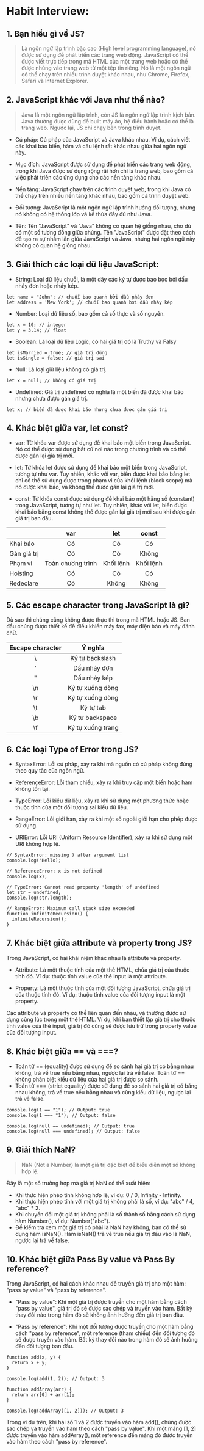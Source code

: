 # Habit Interview:

## 1. Bạn hiểu gì về JS?
> Là ngôn ngữ lập trình bậc cao (High level programming language), nó được sử dụng để phát triển các trang web động. JavaScript có thể được viết trực tiếp trong mã HTML của một trang web hoặc có thể được nhúng vào trang web từ một tệp tin riêng. Nó là một ngôn ngữ có thể chạy trên nhiều trình duyệt khác nhau, như Chrome, Firefox, Safari và Internet Explorer.

## 2. JavaScript khác với Java như thế nào?
> Java là một ngôn ngữ lập trình, còn JS là ngôn ngữ lập trình kịch bản. Java thường được dùng để built máy ảo, hệ điều hành hoặc có thể là trang web. Ngược lại, JS chỉ chạy bên trong trình duyệt.

- Cú pháp: Cú pháp của JavaScript và Java khác nhau. Ví dụ, cách viết các khai báo biến, hàm và câu lệnh rất khác nhau giữa hai ngôn ngữ này.

- Mục đích: JavaScript được sử dụng để phát triển các trang web động, trong khi Java được sử dụng rộng rãi hơn chỉ là trang web, bao gồm cả việc phát triển các ứng dụng cho các nền tảng khác nhau.

- Nền tảng: JavaScript chạy trên các trình duyệt web, trong khi Java có thể chạy trên nhiều nền tảng khác nhau, bao gồm cả trình duyệt web.

- Đối tượng: JavaScript là một ngôn ngữ lập trình hướng đối tượng, nhưng nó không có hệ thống lớp và kế thừa đầy đủ như Java.

- Tên: Tên "JavaScript" và "Java" không có quan hệ giống nhau, cho dù có một số tương đồng giữa chúng. Tên "JavaScript" được đặt theo cách để tạo ra sự nhầm lẫn giữa JavaScript và Java, nhưng hai ngôn ngữ này không có quan hệ giống nhau.

## 3. Giải thích các loại dữ liệu JavaScript:
- String: Loại dữ liệu chuỗi, là một dãy các ký tự được bao bọc bởi dấu nháy đơn hoặc nháy kép.

```
let name = "John"; // chuỗi bao quanh bởi dấu nháy đơn
let address = 'New York'; // chuỗi bao quanh bởi dấu nháy kép
```

- Number: Loại dữ liệu số, bao gồm cả số thực và số nguyên. 
```
let x = 10; // integer
let y = 3.14; // float
```

- Boolean: Là loại dữ liệu Logic, có hai giá trị đó là Truthy và Falsy
```
let isMarried = true; // giá trị đúng
let isSingle = false; // giá trị sai
```

- Null: Là loại giữ liệu không có giá trị.
```
let x = null; // không có giá trị
```

- Undefined:  Giá trị undefined có nghĩa là một biến đã được khai báo nhưng chưa được gán giá trị.
```
let x; // biến đã được khai báo nhưng chưa được gán giá trị
```

## 4. Khác biệt giữa var, let const?
- var: Từ khóa var được sử dụng để khai báo một biến trong JavaScript. Nó có thể được sử dụng bất cứ nơi nào trong chương trình và có thể được gán lại giá trị mới.

- let: Từ khóa let được sử dụng để khai báo một biến trong JavaScript, tương tự như var. Tuy nhiên, khác với var, biến được khai báo bằng let chỉ có thể sử dụng được trong phạm vi của khối lệnh (block scope) mà nó được khai báo, và không thể được gán lại giá trị mới.

- const: Từ khóa const được sử dụng để khai báo một hằng số (constant) trong JavaScript, tương tự như let. Tuy nhiên, khác với let, biến được khai báo bằng const không thể được gán lại giá trị mới sau khi được gán giá trị ban đầu.

|   |	var	|let|	const|
|---|:------:|:---:|:-------:|
|Khai báo |	Có |	Có |	Có |
|Gán giá trị|	Có|	Có | Không |
|Phạm vi|	Toàn chương trình	|Khối lệnh	|Khối lệnh|
|Hoisting|	Có |	Có |	Có|
|Redeclare|	Có |	Không |	Không|

## 5. Các escape character trong JavaScript là gì?
Dù sao thì chúng cũng không được thực thi trong mã HTML hoặc JS. Ban đầu chúng được thiết kế để điều khiển máy fax, máy điện báo và máy đánh chữ.

|Escape character|	Ý nghĩa|
|:----------------:|:---------:|
|\ |Ký tự backslash|
|'	|Dấu nháy đơn|
|"	|Dấu nháy kép|
|\n	|Ký tự xuống dòng|
|\r	|Ký tự xuống dòng|
|\t	|Ký tự tab|
|\b	|Ký tự backspace|
|\f	|Ký tự xuống trang|

## 6. Các loại Type of Error trong JS?
- SyntaxError: Lỗi cú pháp, xảy ra khi mã nguồn có cú pháp không đúng theo quy tắc của ngôn ngữ.

- ReferenceError: Lỗi tham chiếu, xảy ra khi truy cập một biến hoặc hàm không tồn tại.

- TypeError: Lỗi kiểu dữ liệu, xảy ra khi sử dụng một phương thức hoặc thuộc tính của một đối tượng sai kiểu dữ liệu.

- RangeError: Lỗi giới hạn, xảy ra khi một số ngoài giới hạn cho phép được sử dụng.

- URIError: Lỗi URI (Uniform Resource Identifier), xảy ra khi sử dụng một URI không hợp lệ.

```
// SyntaxError: missing ) after argument list
console.log("Hello);

// ReferenceError: x is not defined
console.log(x);

// TypeError: Cannot read property 'length' of undefined
let str = undefined;
console.log(str.length);

// RangeError: Maximum call stack size exceeded
function infiniteRecursion() {
  infiniteRecursion();
}
```

## 7. Khác biệt giữa attribute và property trong JS?
Trong JavaScript, có hai khái niệm khác nhau là attribute và property.

* Attribute: Là một thuộc tính của một thẻ HTML, chứa giá trị của thuộc tính đó. Ví dụ: thuộc tính value của thẻ input là một attribute.

* Property: Là một thuộc tính của một đối tượng JavaScript, chứa giá trị của thuộc tính đó. Ví dụ: thuộc tính value của đối tượng input là một property.

Các attribute và property có thể liên quan đến nhau, và thường được sử dụng cùng lúc trong một thẻ HTML. Ví dụ, khi bạn thiết lập giá trị cho thuộc tính value của thẻ input, giá trị đó cũng sẽ được lưu trữ trong property value của đối tượng input.

## 8. Khác biệt giữa == và ===?
- Toán tử == (equality) được sử dụng để so sánh hai giá trị có bằng nhau không, trả về true nếu bằng nhau, ngược lại trả về false. Toán tử == không phân biệt kiểu dữ liệu của hai giá trị được so sánh.
- Toán tử === (strict equality) được sử dụng để so sánh hai giá trị có bằng nhau không, trả về true nếu bằng nhau và cùng kiểu dữ liệu, ngược lại trả về false.

```
console.log(1 == "1"); // Output: true
console.log(1 === "1"); // Output: false

console.log(null == undefined); // Output: true
console.log(null === undefined); // Output: false
```

## 9. Giải thích NaN?
> NaN (Not a Number) là một giá trị đặc biệt để biểu diễn một số không hợp lệ.

Đây là một số trường hợp mà giá trị NaN có thể xuất hiện:
- Khi thực hiện phép tính không hợp lệ, ví dụ: 0 / 0, Infinity - Infinity.
- Khi thực hiện phép tính với một giá trị không phải là số, ví dụ: "abc" / 4, "abc" * 2.
- Khi chuyển đổi một giá trị không phải là số thành số bằng cách sử dụng hàm Number(), ví dụ: Number("abc").
- Để kiểm tra xem một giá trị có phải là NaN hay không, bạn có thể sử dụng hàm isNaN(). Hàm isNaN() trả về true nếu giá trị đầu vào là NaN, ngược lại trả về false.

## 10. Khác biệt giữa Pass By value và Pass By reference?
Trong JavaScript, có hai cách khác nhau để truyền giá trị cho một hàm: "pass by value" và "pass by reference".

* "Pass by value": Khi một giá trị được truyền cho một hàm bằng cách "pass by value", giá trị đó sẽ được sao chép và truyền vào hàm. Bất kỳ thay đổi nào trong hàm đó sẽ không ảnh hưởng đến giá trị ban đầu.

* "Pass by reference": Khi một đối tượng được truyền cho một hàm bằng cách "pass by reference", một reference (tham chiếu) đến đối tượng đó sẽ được truyền vào hàm. Bất kỳ thay đổi nào trong hàm đó sẽ ảnh hưởng đến đối tượng ban đầu.

```
function add(x, y) {
  return x + y;
}

console.log(add(1, 2)); // Output: 3

function addArray(arr) {
  return arr[0] + arr[1];
}

console.log(addArray([1, 2])); // Output: 3
```

Trong ví dụ trên, khi hai số 1 và 2 được truyền vào hàm add(), chúng được sao chép và truyền vào hàm theo cách "pass by value". Khi một mảng [1, 2] được truyền vào hàm addArray(), một reference đến mảng đó được truyền vào hàm theo cách "pass by reference".

